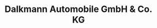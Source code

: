 ---
title: "Dalkmann Automobile GmbH & Co. KG"
url: /guetersloh/dalkmann-automobile-gmbh-und-co-kg/
shop: Autohaus
---